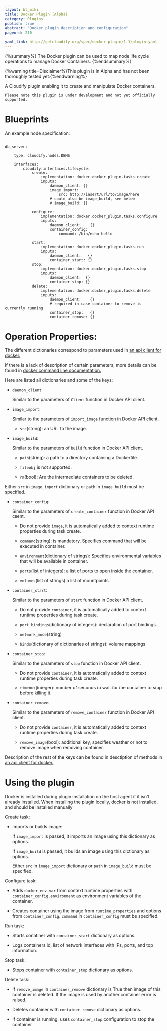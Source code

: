 ```yaml
---
layout: bt_wiki
title: Docker Plugin (Alpha)
category: Plugins
publish: true
abstract: "Docker plugin description and configuration"
pageord: 210

yaml_link: http://getcloudify.org/spec/docker-plugin/1.1/plugin.yaml
---
```


{%summary%} The Docker plugin can be used to map node life cycle operations to manage Docker Containers. {%endsummary%}

{%warning title=Disclaimer%}This plugin is in Alpha and has not been thoroughly tested yet.{%endwarning%}

A Cloudify plugin enabling it to create and manipulate Docker containers.

```Please note this plugin is under development and not yet officially supported.```

# Blueprints

An example node specification:

```

db_server:

    type: cloudify.nodes.DBMS

    interfaces:
        cloudify.interfaces.lifecycle:
            create:
                implementation: docker.docker_plugin.tasks.create
                inputs:
                    daemon_client: {}
                    image_import:
                        src: http://insert/url/to/image/here
                    # could also be image_build, see below
                    # image_build: {}

            configure:
                implementation: docker.docker_plugin.tasks.configure
                inputs:
                    daemon_client:    {}
                    container_config:
                        command: /bin/echo hello

            start:
                implementation: docker.docker_plugin.tasks.run
                inputs:
                    daemon_client:   {}
                    container_start: {}
            stop:
                implementation: docker.docker_plugin.tasks.stop
                inputs:
                    daemon_client:  {}
                    container_stop: {}
            delete:
                implementation: docker.docker_plugin.tasks.delete
                inputs:
                    daemon_client:    {}
                    # required in case container to remove is currently running
                    container_stop:   {}
                    container_remove: {}
```

# Operation Properties:

The different dictionaries correspond to parameters used in
[an api client for docker.](https://github.com/docker/docker-py)

If there is a lack of description of certain parameters,
more details can be found in
[docker command line documentation.](https://docs.docker.com/reference/commandline/cli/)

Here are listed all dictionaries and some of the keys:

* `daemon_client`

    Similar to the parameters of `Client` function in Docker API client.

* `image_import`:

    Similar to the parameters of `import_image` function in Docker API client.

    - `src`(string): an URL to the image.

* `image_build`:

    Similar to the parameters of `build` function in Docker API client.

    - `path`(string): a path to a directory containing a Dockerfile.

    - `fileobj` is not supported.

    - `rm`(bool): Are the intermediate containers to be deleted.

Either `src` in `image_import` dictionary or `path` in `image_build`
must be specified.

* `container_config`:

    Similar to the parameters of `create_container` function in
    Docker API client.

    - Do not provide `image`, it is automatically added to context runtime
      properties during task create.

    - `command`(string): is mandatory. Specifies command that will be executed
      in container.

    - `environment`(dictionary of strings): Specifies environmental variables
      that will be available in container.

    - `ports`(list of integers): a list of ports to open inside the container.

    - `volumes`(list of strings) a list of mountpoints.

* `container_start`:

    Similar to the parameters of `start` function in Docker API client.

    - Do not provide `container`, it is automatically added to context runtime
      properties during task create.

    - `port_bindings`(dictionary of integers): declaration of port bindings.

    - `network_mode`(string)

    - `binds`(dictionary of dictionaries of strings): volume mappings

* `container_stop`:

    Similar to the parameters of `stop` function in Docker API client.

    - Do not provide `container`, it is automatically added to context runtime
      properties during task create.

    - `timeout`(integer): number of seconds to wait for the container to stop
      before killing it.

* `container_remove`:

    Similar to the parameters of `remove_container` function in
    Docker API client.

    - Do not provide `container`, it is automatically added to context runtime
      properties during task create.

    - `remove_image`(bool): additional key, specifies weather or not to
      remove image when removing container.

Description of the rest of the keys can be found in desctiption
of methods in
[an api client for docker.](https://github.com/docker/docker-py)


# Using the plugin

Docker is installed during plugin installation on the host agent if it isn't
already installed. When installing the plugin locally, docker is not installed,
and should be installed manually

Create task:

* Imports or builds image:

    If `image_import` is passed, it imports an image using this dictionary as options.

    If `image_build` is passed, it builds an image using this dictionary as options.

    Either `src` in `image_import` dictionary or `path` in `image_build`
    must be specified.


Configure task:

* Adds `docker_env_var` from context runtime properties with
  `container_config.environment` as environment variables of the container.

* Creates container using the image from `runtime_properties` and options from
  `container_config`. `command` in `container_config` must be specified.

Run task:

* Starts conatiner with `container_start` dictionary as options.

* Logs containers id, list of network interfaces with IPs, ports,
  and top information.

Stop task:

* Stops container with `container_stop` dictionary as options.

Delete task:

* If `remove_image` in `container_remove` dictionary is True then image of
  this container is deleted. If the image is used by another container
  error is raised.

* Deletes container with `container_remove` dictionary as options.

* If container is running, uses `container_stop` configuration to stop the
  container
